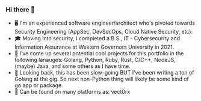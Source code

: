 ### Hi there 👋
- 🖥️ I'm an experienced software engineer/architect who's pivoted towards Security Engineering (AppSec, DevSecOps, Cloud Native Security, etc).
- 🎓 Moving into security, I completed a B.S., IT - Cybersecurity and Information Assurance at Western Governors University in 2021.
- 🔭 I’ve come up several potential cool projects for this portfolio in the following lanauges: Golang, Python, Ruby, Rust, C/C++, NodeJS, (maybe) Java, and some others as I have time.
- 🐢 Looking back, this has been slow-going BUT I've been writing a ton of Golang at the gig. So next non-Python thing will likely be some kind of go app or package.
- 💬 Can be found on many platforms as: vect0rx
